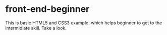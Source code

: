 # front-end-beginner

This is basic HTML5 and CSS3 example.
which helps beginner to get to the intermidiate skill.
Take a look.
